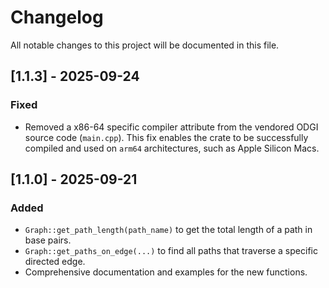 # Changelog

All notable changes to this project will be documented in this file.

## [1.1.3] - 2025-09-24

### Fixed
- Removed a x86-64 specific compiler attribute from the vendored ODGI source code (`main.cpp`). This fix enables the crate to be successfully compiled and used on `arm64` architectures, such as Apple Silicon Macs.

## [1.1.0] - 2025-09-21

### Added
- `Graph::get_path_length(path_name)` to get the total length of a path in base pairs.
- `Graph::get_paths_on_edge(...)` to find all paths that traverse a specific directed edge.
- Comprehensive documentation and examples for the new functions.